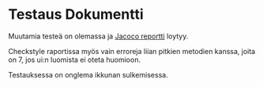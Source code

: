 # Testaus Dokumentti

Muutamia testeä on olemassa ja [Jacoco reportti](https://github.com/LKonsta/ot-harjoitustyo/blob/master/dokumentaatio/Ultimate2DTetris_test2.png) loytyy.

Checkstyle raportissa myös vain erroreja liian pitkien metodien kanssa, joita on 7, jos ui:n luomista ei oteta huomioon.

Testauksessa on onglema ikkunan sulkemisessa.
